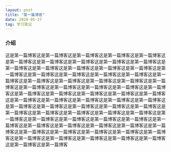```yaml
---
layout: post
title: "第一篇博客"
date: 2020-05-27   
tag: 学习笔记 
---
```


### 介绍       
这是第一篇博客这是第一篇博客这是第一篇博客这是第一篇博客这是第一篇博客这是第一篇博客这是第一篇博客这是第一篇博客这是第一篇博客这是第一篇博客这是第一篇博客这是第一篇博客这是第一篇博客这是第一篇博客这是第一篇博客这是第一篇博客这是第一篇博客这是第一篇博客这是第一篇博客这是第一篇博客这是第一篇博客这是第一篇博客这是第一篇博客这是第一篇博客这是第一篇博客这是第一篇博客这是第一篇博客这是第一篇博客这是第一篇博客这是第一篇博客这是第一篇博客这是第一篇博客这是第一篇博客这是第一篇博客这是第一篇博客这是第一篇博客这是第一篇博客这是第一篇博客这是第一篇博客这是第一篇博客这是第一篇博客这是第一篇博客这是第一篇博客这是第一篇博客这是第一篇博客这是第一篇博客这是第一篇博客这是第一篇博客这是第一篇博客这是第一篇博客这是第一篇博客这是第一篇博客这是第一篇博客这是第一篇博客这是第一篇博客这是第一篇博客这是第一篇博客这是第一篇博客这是第一篇博客这是第一篇博客这是第一篇博客这是第一篇博客这是第一篇博客这是第一篇博客这是第一篇博客这是第一篇博客这是第一篇博客这是第一篇博客这是第一篇博客这是第一篇博客这是第一篇博客这是第一篇博客这是第一篇博客这是第一篇博客